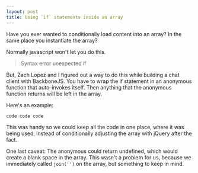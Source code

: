 ```yaml
---
layout: post
title: Using `if` statements inside an array
---
```


Have you ever wanted to conditionally load content into an array?  In the same place you instantiate the array?

Normally javascript won't let you do this.  

> Syntax error unexpected if

But, Zach Lopez and I figured out a way to do this while building a chat client with BackboneJS. You have to wrap the if statement in an anonymous function that auto-invokes itself. Then anything that the anonymous function returns will be left in the array.

Here's an example:

`code code code`

This was handy so we could keep all the code in one place, where it was being used, instead of conditionally adjusting the array with jQuery after the fact.

One last caveat: The anonymous could return undefined, which would create a blank space in the array. This wasn't a problem for us, because we immediately called `join('')` on the array, but something to keep in mind.